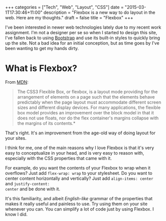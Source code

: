 +++
categories = ["Tech", "Web", "Layout", "CSS"]
date = "2015-03-1T17:30:46+11:00"
description = "Flexbox is a new way to do layout in the web. Here are my thoughts."
draft = false
title = "Flexbox"
+++

I've been interested in newer web technologies lately due to my recent work
assignment. I'm not a designer per se so when I started to design this site,
I've fallen back to using [Bootstrap](http://www.getbootstrap.com) and use its
built-in styles to quickly bring up the site. Not a bad idea for an initial
conception, but as time goes by I've been wanting to get my hands dirty.

# What is Flexbox?

From [MDN](https://developer.mozilla.org/en-US/docs/Web/Guide/CSS/Flexible_boxes):

> The CSS3 Flexible Box, or flexbox, is a layout mode providing for the
> arrangement of elements on a page such that the elements behave predictably
> when the page layout must accommodate different screen sizes and different
> display devices. For many applications, the flexible box model provides an
> improvement over the block model in that it does not use floats, nor do the
> flex container's margins collapse with the margins of its contents.*

That's right. It's an improvement from the age-old way of doing layout for your sites.

I think for me, one of the main reasons why I love Flexbox is that it's very
easy to conceptualize in your head, and is very easy to reason with, especially
with the CSS properties that came with it.

For example, do you want the contents of your Flexbox to wrap when it overflows?
Just add <code>flex-wrap: wrap</code> to your stylesheet. Do you want to center
content horizontally and vertically? Just add <code>align-items: center</code>
and <code>justify-content: center</code> and be done with it.

It's this familiarity, and albeit *English-like* grammar of the properties that
makes it really useful and painless to use. Try using them on your site whenever
you can. You can simplify a lot of code just by using Flexbox. I know I did.
